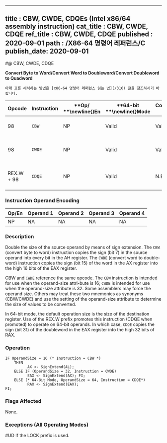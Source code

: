 ----------------------------
title : CBW, CWDE, CDQEs (Intel x86/64 assembly instruction)
cat_title : CBW, CWDE, CDQE
ref_title : CBW, CWDE, CDQE
published : 2020-09-01
path : /X86-64 명령어 레퍼런스/C
publish_date: 2020-09-01
----------------------------


#@ CBW, CWDE, CDQE

**Convert Byte to Word/Convert Word to Doubleword/Convert Doubleword to Quadword**

```lec-info
아래 표를 해석하는 방법은 [x86-64 명령어 레퍼런스 읽는 법](/316) 글을 참조하시기 바랍니다.
```

|**Opcode**|**Instruction**|**Op/ **\newline{}**En**|**64-bit **\newline{}**Mode**|**Compat/**\newline{}**Leg Mode**|**Description**|
|----------|---------------|------------------------|-----------------------------|---------------------------------|---------------|
|98|`CBW` |NP|Valid|Valid|AX <- sign-extend of AL.|
|98|`CWDE` |NP|Valid|Valid|EAX <- sign-extend of AX.|
|REX.W + 98|`CDQE` |NP|Valid|N.E.|RAX <- sign-extend of EAX.|
### Instruction Operand Encoding


|Op/En|Operand 1|Operand 2|Operand 3|Operand 4|
|-----|---------|---------|---------|---------|
|NP|NA|NA|NA|NA|
### Description


Double the size of the source operand by means of sign extension. The `CBW` (convert byte to word) instruction copies the sign (bit 7) in the source operand into every bit in the AH register. The `CWDE` (convert word to double-word) instruction copies the sign (bit 15) of the word in the AX register into the high 16 bits of the EAX register. 

CBW and `CWDE` reference the same opcode. The `CBW` instruction is intended for use when the operand-size attri-bute is 16; `CWDE` is intended for use when the operand-size attribute is 32. Some assemblers may force the operand size. Others may treat these two mnemonics as synonyms (CBW/CWDE) and use the setting of the operand-size attribute to determine the size of values to be converted.

In 64-bit mode, the default operation size is the size of the destination register. Use of the REX.W prefix promotes this instruction (CDQE when promoted) to operate on 64-bit operands. In which case, `CDQE` copies the sign (bit 31) of the doubleword in the EAX register into the high 32 bits of RAX.


### Operation

```info-verb
IF OperandSize = 16 (* Instruction = CBW *)
    THEN 
          AX <- SignExtend(AL);
    ELSE IF (OperandSize = 32, Instruction = CWDE)
          EAX <- SignExtend(AX); FI;
    ELSE (* 64-Bit Mode, OperandSize = 64, Instruction = CDQE*)
          RAX <- SignExtend(EAX);
FI;
```
### Flags Affected


None.

### Exceptions (All Operating Modes)


#UD  If the LOCK prefix is used.


